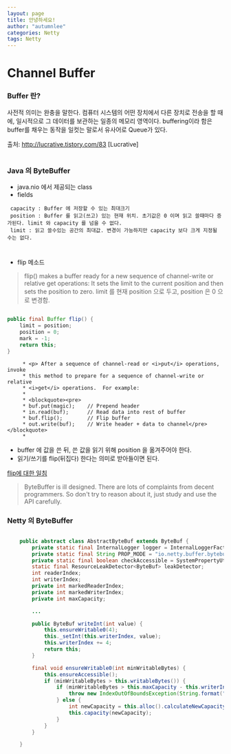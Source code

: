 ```yaml
---
layout: page
title: 안녕하세요!
author: "autumnlee"
categories: Netty
tags: Netty
---
```


# Channel Buffer


### Buffer 란?
사전적 의미는 완충을 말한다.
컴퓨터 시스템의 어떤 장치에서 다른 장치로 전송을 할 때에, 
일시적으로 그 데이터를 보관하는 일종의 메모리 영역이다.
buffering이라 함은 buffer를 채우는 동작을 일컷는 말로서 유사어로 Queue가 있다.

출처: http://lucrative.tistory.com/83 [Lucrative]


#

### Java 의 ByteBuffer
- java.nio 에서 제공되는 class
- fields
 ```
  capacity : Buffer 에 저장할 수 있는 최대크기
  position : Buffer 를 읽고(쓰고) 있는 현재 위치. 초기값은 0 이며 읽고 쓸때마다 증가된다. limit 와 capacity 를 넘을 수 없다.
  limit : 읽고 쓸수있는 공간의 최대값. 변경이 가능하지만 capacity 보다 크게 지정될 수는 없다.
 ```

#

- flip 메소드

> flip() makes a buffer ready for a new sequence of channel-write or relative get operations: It sets the limit to the current position and then sets the position to zero.
limit 를 현재 position 으로 두고, position 은 0 으로 변경함.

```java

public final Buffer flip() {
    limit = position;
    position = 0;
    mark = -1;
    return this;
}

```
```
     * <p> After a sequence of channel-read or <i>put</i> operations, invoke
     * this method to prepare for a sequence of channel-write or relative
     * <i>get</i> operations.  For example:
     *
     * <blockquote><pre>
     * buf.put(magic);    // Prepend header
     * in.read(buf);      // Read data into rest of buffer
     * buf.flip();        // Flip buffer
     * out.write(buf);    // Write header + data to channel</pre></blockquote>
     *
```
- buffer 에 값을 쓴 뒤, 쓴 값을 읽기 위해 position 을 옮겨주어야 한다.
- 읽기/쓰기를 flip(뒤집다) 한다는 의미로 받아들이면 된다.

[flip에 대한 일침](https://stackoverflow.com/questions/14792968/what-is-the-purpose-of-bytebuffers-flip-method-and-why-is-it-called-flip)
>ByteBuffer is ill designed. There are lots of complaints from decent programmers.
So don't try to reason about it, just study and use the API carefully.





### Netty 의 ByteBuffer

```java

    public abstract class AbstractByteBuf extends ByteBuf {
        private static final InternalLogger logger = InternalLoggerFactory.getInstance(AbstractByteBuf.class);
        private static final String PROP_MODE = "io.netty.buffer.bytebuf.checkAccessible";
        private static final boolean checkAccessible = SystemPropertyUtil.getBoolean("io.netty.buffer.bytebuf.checkAccessible", true);
        static final ResourceLeakDetector<ByteBuf> leakDetector;
        int readerIndex;
        int writerIndex;
        private int markedReaderIndex;
        private int markedWriterIndex;
        private int maxCapacity;

        ...

        public ByteBuf writeInt(int value) {
            this.ensureWritable0(4);
            this._setInt(this.writerIndex, value);
            this.writerIndex += 4;
            return this;
        }

        final void ensureWritable0(int minWritableBytes) {
            this.ensureAccessible();
            if (minWritableBytes > this.writableBytes()) {
                if (minWritableBytes > this.maxCapacity - this.writerIndex) {
                    throw new IndexOutOfBoundsException(String.format("writerIndex(%d) + minWritableBytes(%d) exceeds maxCapacity(%d): %s", this.writerIndex, minWritableBytes, this.maxCapacity, this));
                } else {
                    int newCapacity = this.alloc().calculateNewCapacity(this.writerIndex + minWritableBytes, this.maxCapacity);
                    this.capacity(newCapacity);
                }
            }
        }

    }
```